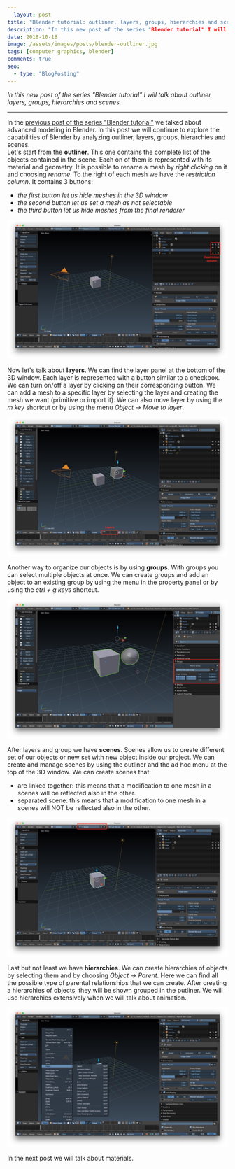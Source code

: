 ```yaml
---
  layout: post
title: "Blender tutorial: outliner, layers, groups, hierarchies and scenes."
description: "In this new post of the series "Blender tutorial" I will talk about outliner, layers, groups, hierarchies and scenes."
date: 2018-10-18
image: /assets/images/posts/blender-outliner.jpg
tags: [computer graphics, blender]
comments: true
seo:
  - type: "BlogPosting"
---
```


*In this new post of the series "Blender tutorial" I will talk about outliner, layers, groups, hierarchies and scenes.*

---

In the [previous post of the series "Blender tutorial"](/2018/08/21/blender-tutorial-5-advanced-modeling.html) we talked about advanced modeling in Blender. In this post we will continue to explore the capabilities of Blender by analyzing outliner, layers, groups, hierarchies and scenes.  
Let's start from the **outliner**. This one contains the complete list of the objects contained in the scene. Each on of 
them is represented with its material and geometry. It is possible to rename a mesh by *right clicking* on it and 
choosing *rename*. To the right of each mesh we have the *restriction column*. It contains 3 buttons:

* *the first button let us hide meshes in the 3D window*
* *the second button let us set a mesh as not selectable*
* *the third button let us hide meshes from the final renderer*

![blender outliner](/assets/images/posts/blender-outliner.jpg "blender outliner")

Now let's talk about **layers**. We can find the layer panel at the bottom of the 3D window. Each layer is represented 
with a button similar to a checkbox. We can turn on/off a layer by clicking on their corresponding button. We can add
 a mesh to a specific layer by selecting the layer and creating the mesh we want (primitive or import it). We can 
 also move layer by using the *m key* shortcut or by using the menu *Object -> Move to layer*.
 
![blender layers](/assets/images/posts/blender-layers.jpg "blender layers")
 
Another way to organize our objects is by using **groups**. With groups you can select multiple objects at once. We can 
create groups and add an object to an existing group by using the menu in the property panel or by using the *ctrl + g
 keys* shortcut. 
 
![blender group](/assets/images/posts/blender-groups.jpg "blender group")

After layers and group we have **scenes**. Scenes allow us to create different set of our objects or new set with new 
object inside our project. We can create and manage scenes by using the outliner and the ad hoc menu at the top of 
the 3D window. We can create scenes that:

* are linked together: this means that a modification to one mesh in a scenes will be reflected also in the other.
* separated scene: this means that a modification to one mesh in a scenes will NOT be reflected also in the other.

![blender scene](/assets/images/posts/blender-scene.jpg "blender scene")

Last but not least we have **hierarchies**. We can create hierarchies of objects by selecting them and by choosing *Object
 ->  Parent*. Here we can find all the possible type of parental relationships that we can create. After creating a 
 hierarchies of objects, they will be shown grouped in the putliner. We will use  hierarchies extensively when we 
 will talk about animation.
 
![blender hierarchies](/assets/images/posts/blender-hierarchies.jpg "blender hierarchies")

In the next post we will talk about materials.